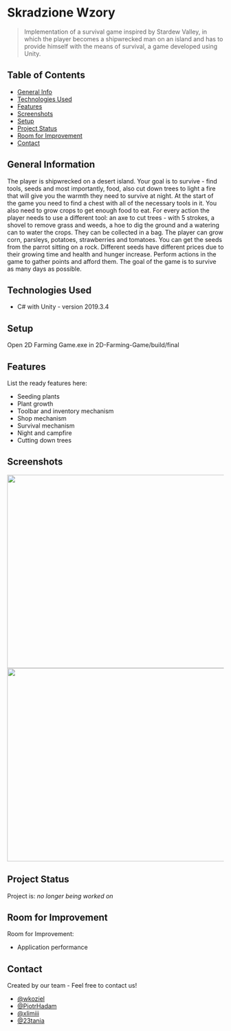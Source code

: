 # Skradzione Wzory
> Implementation of a survival game inspired by Stardew Valley, in which the player becomes a shipwrecked man on an island and has to provide himself with the means of survival, a game developed using Unity.
> 
## Table of Contents
* [General Info](#general-information)
* [Technologies Used](#technologies-used)
* [Features](#features)
* [Screenshots](#screenshots)
* [Setup](#setup)
* [Project Status](#project-status)
* [Room for Improvement](#room-for-improvement)
* [Contact](#contact)


## General Information
The player is shipwrecked on a desert island. Your goal is to survive - find tools, seeds and most importantly, food, also cut down trees to light a fire that will give you the warmth they need to survive at night. At the start of the game you need to find a chest with all of the necessary tools in it. You also need to grow crops to get enough food to eat. For every action the player needs to use a different tool: an axe to cut trees - with 5 strokes, a shovel to remove grass and weeds, a hoe to dig the ground and a watering can to water the crops. They can be collected in a bag. The player can grow corn, parsleys, potatoes, strawberries and tomatoes. You can get the seeds from the parrot sitting on a rock. Different seeds have different prices due to their growing time and health and hunger increase. Perform actions in the game to gather points and afford them. The goal of the game is to survive as many days as possible.


## Technologies Used
- C# with Unity - version 2019.3.4

## Setup
Open 2D Farming Game.exe in 2D-Farming-Game/build/final
## Features
List the ready features here:
- Seeding plants
- Plant growth
- Toolbar and inventory mechanism
- Shop mechanism
- Survival mechanism
- Night and campfire
- Cutting down trees

## Screenshots
<img src="https://user-images.githubusercontent.com/47063149/106066364-feee7e80-60fc-11eb-9880-38ea23252825.gif" data-canonical-src="https://user-images.githubusercontent.com/47063149/106066364-feee7e80-60fc-11eb-9880-38ea23252825.gif" width="600" height="450" />
<img src="https://user-images.githubusercontent.com/47063149/106066970-02ced080-60fe-11eb-9cd6-0dd34226fe73.gif" data-canonical-src="https://user-images.githubusercontent.com/47063149/106066970-02ced080-60fe-11eb-9cd6-0dd34226fe73.gif" width="600" height="450" />


## Project Status
Project is: _no longer being worked on_

## Room for Improvement
Room for Improvement:
- Application performance

## Contact
Created by our team - Feel free to contact us!
- [@wkoziel](https://github.com/wkoziel)
- [@PiotrHadam](https://github.com/PiotrHadam)
- [@xlimiii](https://github.com/xlimiii)
- [@23tania](https://github.com/23tania)

